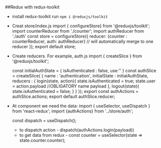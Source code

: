 ##Redux with redux-toolkit

- install redux-toolkit
    run `npm i @reduxjs/toolkit`
- Creat store/index.js
    import { configureStore} from '@reduxjs/toolkit';
    import counterReducer from './counter';
    import authReducer from './auth'
    const store = configureStore({
      reducer: {counter : counterReducer, auth: authReducer}   // will automatically merge to one reducer
  });
  export default store;
- Create reducers. For example, auth.js
    import { createSlice } from '@reduxjs/toolkit';

    const initialAuthState = {
        isAuthenticated : false,
        use:''
    }
    const authSlice = createSlice( {
     name : 'authentication',
     initialState : initialAuthState,
        reducers : {
        login(state, action){
            state.isAuthenticated = true;
            state.user = action.payload //OBLIGATORY name payload
        },
        logout(state){
            state.isAuthenticated = false;
        }
    }
    });
    export const authActions = authSlice.actions;
    export default authSlice.reducer;

- At component we need the data:
  import { useSelector, useDispatch } from 'react-redux';
  import {authActions} from '../store/auth';

  const dispatch = useDispatch();
    - to dispatch action - dispatch(authActions.login(payload))
    - to   get data from redux -  const counter = useSelector(state => state.counter.counter);
